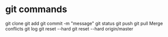 # git commands
git clone <url>
git add <fileName>
git commit -m "message"
git status
git push
git pull
  Merge conflicts
  git log
git reset --hard <commitID>
  git reset --hard origin/master
